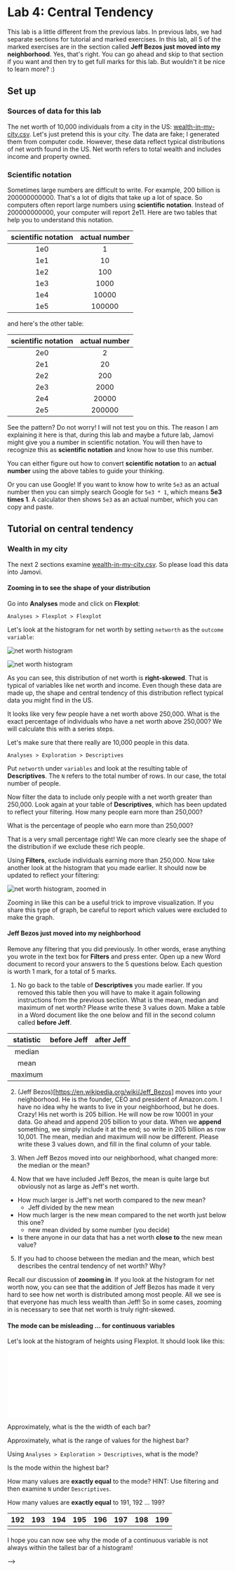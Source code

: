 # Lab 4: Central Tendency

This lab is a little different from the previous labs. In previous labs, we had separate sections for tutorial and marked exercises. In this lab, all 5 of the marked exercises are in the section called **Jeff Bezos just moved into my neighborhood**. Yes, that's right. You can go ahead and skip to that section if you want and then try to get full marks for this lab. But wouldn't it be nice to learn more? :)

## Set up

### Sources of data for this lab
The net worth of 10,000 individuals from a city in the US: [wealth-in-my-city.csv](/psy-466/data/wealth-in-my-city.csv). Let's just pretend this is your city. The data are fake; I generated them from computer code. However, these data reflect typical distributions of net worth found in the US. Net worth refers to total wealth and includes income and property owned.
<!-- 1. The heights of 70 individuals: [height.csv](/psy-466/data/height.csv). These data are also fake. -->

### Scientific notation
Sometimes large numbers are difficult to write. For example, 200 billion is 200000000000. That's a lot of digits that take up a lot of space. So computers often report large numbers using **scientific notation**. Instead of 200000000000, your computer will report 2e11. Here are two tables that help you to understand this notation.

| scientific notation | actual number |
| :---------------:   | :---------------:   |
| 1e0 | 1 |
| 1e1 | 10 |
| 1e2 | 100 |
| 1e3 | 1000 |
| 1e4 | 10000 |
| 1e5 | 100000 |

and here's the other table:

| scientific notation | actual number |
| :---------------:   | :---------------:   |
| 2e0 | 2 |
| 2e1 | 20 |
| 2e2 | 200 |
| 2e3 | 2000 |
| 2e4 | 20000 |
| 2e5 | 200000 |

See the pattern? Do not worry! I will not test you on this. The reason I am explaining it here is that, during this lab and maybe a future lab, Jamovi might give you a number in scientific notation. You will then have to recognize this as **scientific notation** and know how to use this number.

You can either figure out how to convert **scientific notation** to an **actual number** using the above tables to guide your thinking.

Or you can use Google! If you want to know how to write ```5e3``` as an actual number then you can simply search Google for ```5e3 * 1```, which means **5e3 times 1**. A calculator then shows ```5e3``` as an actual number, which you can copy and paste.

## Tutorial on central tendency

### Wealth in my city
The next 2 sections examine [wealth-in-my-city.csv](/psy-466/data/wealth-in-my-city.csv). So please load this data into Jamovi.

#### Zooming in to see the shape of your distribution
Go into **Analyses** mode and click on **Flexplot**:
```
Analyses > Flexplot > Flexplot
```
Let's look at the histogram for net worth by setting ```networth``` as the ```outcome variable```:

<!-- ![net worth histogram](../assets/net-worth-histogram.pdf) -->

![net worth histogram](/psy-466/assets/net-worth-histogram.png)

![net worth histogram](/psy-466/assets/net-worth-histogram.jpg)

As you can see, this distribution of net worth is **right-skewed**. That is typical of variables like net worth and income. Even though these data are made up, the shape and central tendency of this distribution reflect typical data you might find in the US.

It looks like very few people have a net worth above 250,000. What is the exact percentage of individuals who have a net worth above 250,000? We will calculate this with a series steps.

Let's make sure that there really are 10,000 people in this data.
```
Analyses > Exploration > Descriptives
```
Put ```networth``` under ```variables``` and look at the resulting table of **Descriptives**. The ```N``` refers to the total number of rows. In our case, the total number of people.

Now filter the data to include only people with a net worth greater than 250,000. Look again at your table of **Descriptives**, which has been updated to reflect your filtering. How many people earn more than 250,000?

What is the percentage of people who earn more than 250,000?

That is a very small percentage right! We can more clearly see the shape of the distribution if we exclude these rich people.

Using **Filters**, exclude individuals earning more than 250,000. Now take another look at the histogram that you made earlier. It should now be updated to reflect your filtering:

![net worth histogram, zoomed in](/psy-466/assets/net-worth-histogram-zoom-in.png)

Zooming in like this can be a useful trick to improve visualization. If you share this type of graph, be careful to report which values were excluded to make the graph.

#### Jeff Bezos just moved into my neighborhood
Remove any filtering that you did previously. In other words, erase anything you wrote in the text box for **Filters** and press enter. Open up a new Word document to record your answers to the 5 questions below. Each question is worth 1 mark, for a total of 5 marks.

1. No go back to the table of **Descriptives** you made earlier. If you removed this table then you will have to make it again following instructions from the previous section. What is the mean, median and maximum of net worth? Please write these 3 values down. Make a table in a Word document like the one below and fill in the second column called **before Jeff**.

| statistic | before Jeff | after Jeff |
| :----: | :----: | :----: |
| median |     |           |
| mean   |     |        |
| maximum |   |    |

2. (Jeff Bezos)[https://en.wikipedia.org/wiki/Jeff_Bezos] moves into your neighborhood. He is the founder, CEO and president of Amazon.com. I have no idea why he wants to live in your neighborhood, but he does. Crazy! His net worth is 205 billion. He will now be row 10001 in your data. Go ahead and append 205 billion to your data. When we **append** something, we simply include it at the end; so write in 205 billion as row 10,001. The mean, median and maximum will now be different. Please write these 3 values down, and fill in the final column of your table.

3. When Jeff Bezos moved into our neighborhood, what changed more: the median or the mean?

4. Now that we have included Jeff Bezos, the mean is quite large but obviously not as large as Jeff's net worth.
  - How much larger is Jeff's net worth compared to the new mean?
    - Jeff divided by the new mean
  - How much larger is the new mean compared to the net worth just below this one?
    - new mean divided by some number (you decide)
  - Is there anyone in our data that has a net worth **close to** the new mean value?

5. If you had to choose between the median and the mean, which best describes the central tendency of net worth? Why?

Recall our discussion of **zooming in**. If you look at the histogram for net worth now, you can see that the addition of Jeff Bezos has made it very hard to see how net worth is distributed among most people. All we see is that everyone has much less wealth than Jeff! So in some cases, zooming in is necessary to see that net worth is truly right-skewed.

<!-- ### Distribution of heights
This section examines [height.csv](/psy-466/data/height.csv). So please load this data into Jamovi.

<!-- #### Even the median can fail
Here is a histogram showing us the distribution of heights among 70 individuals:

![bimodal distribution](/psy-466/assets/histogram-bimodal.pdf)

Without doing any calculation, what do you think the mean is?

How about the median?

Does it make sense to have a single measure of central tendency for this variable?

What might be responsible for the 2 peaks we see in this histogram? -->

#### The mode can be misleading ... for continuous variables
Let's look at the histogram of heights using Flexplot. It should look like this:

![heights histogram](/psy-466/assets/heights-histogram.pdf)

Approximately, what is the the width of each bar?

Approximately, what is the range of values for the highest bar?

Using ```Analyses > Exploration > Descriptives```, what is the mode?

Is the mode within the highest bar?


How many values are **exactly equal** to the mode?
HINT: Use filtering and then examine ```N``` under ```Descriptives```.

How many values are **exactly equal** to 191, 192 ... 199?

| 192 | 193 | 194 | 195 | 196 | 197 | 198 | 199 |
| :-- | :-- | :-- | :-- | :-- | :-- | :-- | :-- |
|  |  |  |  |  |  |  |  |

I hope you can now see why the mode of a continuous variable is not always within the tallest bar of a histogram!


 -->

<!-- ## Marked exercises (5 points total)

### Question 1 (1 point - Pass/Fail) -->
